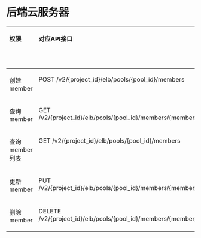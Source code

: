 # 后端云服务器<a name="elb_sq_lb_0004"></a>

<a name="table2040974616211"></a>
<table><thead align="left"><tr id="row184791446122112"><th class="cellrowborder" valign="top" width="10.94%" id="mcps1.1.6.1.1"><p id="p1541914062018"><a name="p1541914062018"></a><a name="p1541914062018"></a>权限</p>
</th>
<th class="cellrowborder" valign="top" width="31.740000000000002%" id="mcps1.1.6.1.2"><p id="p1570253614136"><a name="p1570253614136"></a><a name="p1570253614136"></a>对应API接口</p>
</th>
<th class="cellrowborder" valign="top" width="18.970000000000002%" id="mcps1.1.6.1.3"><p id="p54192004206"><a name="p54192004206"></a><a name="p54192004206"></a>授权项（Action）</p>
</th>
<th class="cellrowborder" valign="top" width="16.13%" id="mcps1.1.6.1.4"><p id="p541940122019"><a name="p541940122019"></a><a name="p541940122019"></a>IAM项目（Project）</p>
</th>
<th class="cellrowborder" valign="top" width="22.220000000000002%" id="mcps1.1.6.1.5"><p id="p1598614261743"><a name="p1598614261743"></a><a name="p1598614261743"></a>企业项目（Enterprise Project）</p>
</th>
</tr>
</thead>
<tbody><tr id="row1647904611216"><td class="cellrowborder" valign="top" width="10.94%" headers="mcps1.1.6.1.1 "><p id="p24790467212"><a name="p24790467212"></a><a name="p24790467212"></a>创建member</p>
</td>
<td class="cellrowborder" valign="top" width="31.740000000000002%" headers="mcps1.1.6.1.2 "><p id="p119703115138"><a name="p119703115138"></a><a name="p119703115138"></a>POST /v2/{project_id}/elb/pools/{pool_id}/members</p>
<p id="p89711316135"><a name="p89711316135"></a><a name="p89711316135"></a></p>
</td>
<td class="cellrowborder" valign="top" width="18.970000000000002%" headers="mcps1.1.6.1.3 "><p id="p184792046192116"><a name="p184792046192116"></a><a name="p184792046192116"></a>elb:members:create</p>
</td>
<td class="cellrowborder" valign="top" width="16.13%" headers="mcps1.1.6.1.4 "><p id="p169951623973"><a name="p169951623973"></a><a name="p169951623973"></a>√</p>
</td>
<td class="cellrowborder" valign="top" width="22.220000000000002%" headers="mcps1.1.6.1.5 "><p id="p145132417712"><a name="p145132417712"></a><a name="p145132417712"></a>√</p>
</td>
</tr>
<tr id="row124792046122114"><td class="cellrowborder" valign="top" width="10.94%" headers="mcps1.1.6.1.1 "><p id="p14479184622112"><a name="p14479184622112"></a><a name="p14479184622112"></a>查询member</p>
</td>
<td class="cellrowborder" valign="top" width="31.740000000000002%" headers="mcps1.1.6.1.2 "><p id="p79713111130"><a name="p79713111130"></a><a name="p79713111130"></a>GET /v2/{project_id}/elb/pools/{pool_id}/members/{member_id}</p>
</td>
<td class="cellrowborder" valign="top" width="18.970000000000002%" headers="mcps1.1.6.1.3 "><p id="p1447915466217"><a name="p1447915466217"></a><a name="p1447915466217"></a>elb:members:get</p>
</td>
<td class="cellrowborder" valign="top" width="16.13%" headers="mcps1.1.6.1.4 "><p id="p71814241874"><a name="p71814241874"></a><a name="p71814241874"></a>√</p>
</td>
<td class="cellrowborder" valign="top" width="22.220000000000002%" headers="mcps1.1.6.1.5 "><p id="p8190247713"><a name="p8190247713"></a><a name="p8190247713"></a>√</p>
</td>
</tr>
<tr id="row144792468219"><td class="cellrowborder" valign="top" width="10.94%" headers="mcps1.1.6.1.1 "><p id="p74801646112118"><a name="p74801646112118"></a><a name="p74801646112118"></a>查询member列表</p>
</td>
<td class="cellrowborder" valign="top" width="31.740000000000002%" headers="mcps1.1.6.1.2 "><p id="p2971531181313"><a name="p2971531181313"></a><a name="p2971531181313"></a>GET /v2/{project_id}/elb/pools/{pool_id}/members</p>
</td>
<td class="cellrowborder" valign="top" width="18.970000000000002%" headers="mcps1.1.6.1.3 "><p id="p148074632120"><a name="p148074632120"></a><a name="p148074632120"></a>elb:members:list</p>
</td>
<td class="cellrowborder" valign="top" width="16.13%" headers="mcps1.1.6.1.4 "><p id="p112132413715"><a name="p112132413715"></a><a name="p112132413715"></a>√</p>
</td>
<td class="cellrowborder" valign="top" width="22.220000000000002%" headers="mcps1.1.6.1.5 "><p id="p32211241372"><a name="p32211241372"></a><a name="p32211241372"></a>√</p>
</td>
</tr>
<tr id="row1948017460215"><td class="cellrowborder" valign="top" width="10.94%" headers="mcps1.1.6.1.1 "><p id="p248064619211"><a name="p248064619211"></a><a name="p248064619211"></a>更新member</p>
</td>
<td class="cellrowborder" valign="top" width="31.740000000000002%" headers="mcps1.1.6.1.2 "><p id="p199714313130"><a name="p199714313130"></a><a name="p199714313130"></a>PUT /v2/{project_id}/elb/pools/{pool_id}/members/{member_id}</p>
</td>
<td class="cellrowborder" valign="top" width="18.970000000000002%" headers="mcps1.1.6.1.3 "><p id="p2480104613215"><a name="p2480104613215"></a><a name="p2480104613215"></a>elb:members:put</p>
</td>
<td class="cellrowborder" valign="top" width="16.13%" headers="mcps1.1.6.1.4 "><p id="p123124879"><a name="p123124879"></a><a name="p123124879"></a>√</p>
</td>
<td class="cellrowborder" valign="top" width="22.220000000000002%" headers="mcps1.1.6.1.5 "><p id="p92522417712"><a name="p92522417712"></a><a name="p92522417712"></a>√</p>
</td>
</tr>
<tr id="row17480146182115"><td class="cellrowborder" valign="top" width="10.94%" headers="mcps1.1.6.1.1 "><p id="p124801546142115"><a name="p124801546142115"></a><a name="p124801546142115"></a>删除member</p>
</td>
<td class="cellrowborder" valign="top" width="31.740000000000002%" headers="mcps1.1.6.1.2 "><p id="p199793119139"><a name="p199793119139"></a><a name="p199793119139"></a>DELETE /v2/{project_id}/elb/pools/{pool_id}/members/{member_id}</p>
</td>
<td class="cellrowborder" valign="top" width="18.970000000000002%" headers="mcps1.1.6.1.3 "><p id="p184801546192115"><a name="p184801546192115"></a><a name="p184801546192115"></a>elb:members:delete</p>
</td>
<td class="cellrowborder" valign="top" width="16.13%" headers="mcps1.1.6.1.4 "><p id="p2267241372"><a name="p2267241372"></a><a name="p2267241372"></a>√</p>
</td>
<td class="cellrowborder" valign="top" width="22.220000000000002%" headers="mcps1.1.6.1.5 "><p id="p827124674"><a name="p827124674"></a><a name="p827124674"></a>√</p>
</td>
</tr>
</tbody>
</table>

